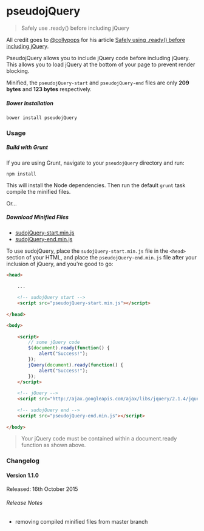 # pseudojQuery

> Safely use .ready() before including jQuery

All credit goes to [@collypops](https://twitter.com/collypops) for his article [Safely using .ready() before including jQuery](http://writing.colin-gourlay.com/safely-using-ready-before-including-jquery/).

PseudojQuery allows you to include jQuery code before including jQuery. This allows you to load jQuery at the bottom of your page to prevent render blocking.

Minified, the `pseudojQuery-start` and `pseudojQuery-end` files are only **209 bytes** and **123 bytes** respectively.

##### Bower Installation

```
bower install pseudojQuery
```

### Usage

##### Build with Grunt

If you are using Grunt, navigate to your `pseudojQuery` directory and run:

```
npm install
```

This will install the Node dependencies. Then run the default `grunt` task  compile the minified files.

Or...

##### Download Minified Files

* [sudojQuery-start.min.js](https://raw.githubusercontent.com/esr360/pseudojQuery/build-compiled/pseudojQuery-start.min.js)
* [sudojQuery-end.min.js](https://raw.githubusercontent.com/esr360/pseudojQuery/build-compiled/pseudojQuery-end.min.js)

To use sudojQuery, place the `sudojQuery-start.min.js` file in the `<head>` section of your HTML, and place the `pseudojQuery-end.min.js` file after your inclusion of jQuery, and you're good to go:

```html
<head>
    
    ...
    
    <!-- sudojQuery start -->
    <script src="pseudojQuery-start.min.js"></script>
    
</head>

<body>
    
    <script>
        // some jQuery code
        $(document).ready(function() {
            alert("Success!");
        });
        jQuery(document).ready(function() {
            alert("Success!");
        });
    </script>
    
    <!-- jQuery -->
    <script src="http://ajax.googleapis.com/ajax/libs/jquery/2.1.4/jquery.min.js"></script>
    
    <!-- sudojQuery end -->
    <script src="pseudojQuery-end.min.js"></script>
    
</body>
```

> Your jQuery code must be contained within a document.ready function as shown above.

### Changelog

#### Version 1.1.0

Released: 16th October 2015

###### Release Notes

* removing compiled minified files from master branch
